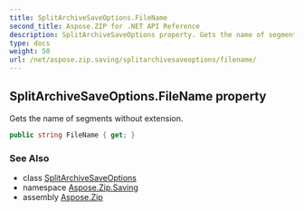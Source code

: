 ```yaml
---
title: SplitArchiveSaveOptions.FileName
second_title: Aspose.ZIP for .NET API Reference
description: SplitArchiveSaveOptions property. Gets the name of segments without extension
type: docs
weight: 50
url: /net/aspose.zip.saving/splitarchivesaveoptions/filename/
---
```

## SplitArchiveSaveOptions.FileName property

Gets the name of segments without extension.

```csharp
public string FileName { get; }
```

### See Also

* class [SplitArchiveSaveOptions](../)
* namespace [Aspose.Zip.Saving](../../splitarchivesaveoptions/)
* assembly [Aspose.Zip](../../../)


